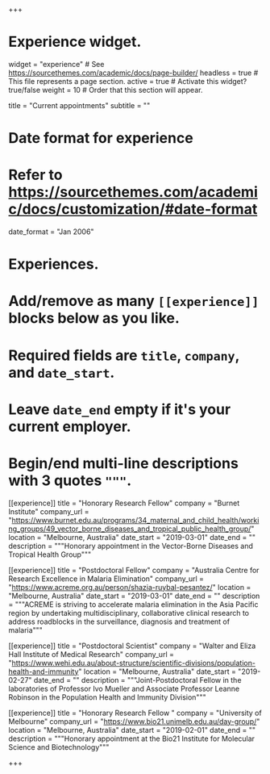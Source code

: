 +++
# Experience widget.
widget = "experience"  # See https://sourcethemes.com/academic/docs/page-builder/
headless = true  # This file represents a page section.
active = true  # Activate this widget? true/false
weight = 10  # Order that this section will appear.

title = "Current appointments"
subtitle = ""

# Date format for experience
#   Refer to https://sourcethemes.com/academic/docs/customization/#date-format
date_format = "Jan 2006"

# Experiences.
#   Add/remove as many `[[experience]]` blocks below as you like.
#   Required fields are `title`, `company`, and `date_start`.
#   Leave `date_end` empty if it's your current employer.
#   Begin/end multi-line descriptions with 3 quotes `"""`.


[[experience]]
  title = "Honorary Research Fellow"
  company = "Burnet Institute"
  company_url = "https://www.burnet.edu.au/programs/34_maternal_and_child_health/working_groups/49_vector_borne_diseases_and_tropical_public_health_group/"
  location = "Melbourne, Australia"
  date_start = "2019-03-01"
  date_end = ""
  description = """Honorary appointment in the Vector-Borne Diseases and Tropical Health Group"""

[[experience]]
  title = "Postdoctoral Fellow"
  company = "Australia Centre for Research Excellence in Malaria Elimination"
  company_url = "https://www.acreme.org.au/person/shazia-ruybal-pesantez/"
  location = "Melbourne, Australia"
  date_start = "2019-03-01"
  date_end = ""
  description = """ACREME is striving to accelerate malaria elimination in the Asia Pacific region by undertaking multidisciplinary, collaborative clinical research to address roadblocks in the surveillance, diagnosis and treatment of malaria"""

[[experience]]
  title = "Postdoctoral Scientist"
  company = "Walter and Eliza Hall Institute of Medical Research"
  company_url = "https://www.wehi.edu.au/about-structure/scientific-divisions/population-health-and-immunity"
  location = "Melbourne, Australia"
  date_start = "2019-02-27"
  date_end = ""
  description = """Joint-Postdoctoral Fellow in the laboratories of Professor Ivo Mueller and Associate Professor Leanne Robinson in the Population Health and Immunity Division"""

[[experience]]
  title = "Honorary Research Fellow "
  company = "University of Melbourne"
  company_url = "https://www.bio21.unimelb.edu.au/day-group/"
  location = "Melbourne, Australia"
  date_start = "2019-02-01"
  date_end = ""
  description = """Honorary appointment at the Bio21 Institute for Molecular Science and Biotechnology"""

+++

